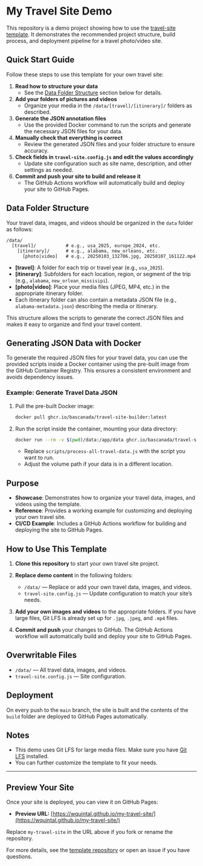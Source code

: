 # My Travel Site Demo

This repository is a demo project showing how to use the [travel-site template](https://github.com/bascanada/travel-map). It demonstrates the recommended project structure, build process, and deployment pipeline for a travel photo/video site.

## Quick Start Guide

Follow these steps to use this template for your own travel site:

1. **Read how to structure your data**
   - See the [Data Folder Structure](#data-folder-structure) section below for details.
2. **Add your folders of pictures and videos**
   - Organize your media in the `/data/[travel]/[itinerary]/` folders as described.
3. **Generate the JSON annotation files**
   - Use the provided Docker command to run the scripts and generate the necessary JSON files for your data.
4. **Manually check that everything is correct**
   - Review the generated JSON files and your folder structure to ensure accuracy.
5. **Check fields in `travel-site.config.js` and edit the values accordingly**
   - Update site configuration such as site name, description, and other settings as needed.
6. **Commit and push your site to build and release it**
   - The GitHub Actions workflow will automatically build and deploy your site to GitHub Pages.

## Data Folder Structure

Your travel data, images, and videos should be organized in the `data` folder as follows:

```
/data/
  [travel]/           # e.g., usa_2025, europe_2024, etc.
    [itinerary]/      # e.g., alabama, new_orleans, etc.
      [photo|video]   # e.g., 20250103_132706.jpg, 20250107_161122.mp4
```

- **[travel]**: A folder for each trip or travel year (e.g., `usa_2025`).
- **[itinerary]**: Subfolders for each location, region, or segment of the trip (e.g., `alabama`, `new_orlean_missisipi`).
- **[photo|video]**: Place your media files (JPEG, MP4, etc.) in the appropriate itinerary folder.
- Each itinerary folder can also contain a metadata JSON file (e.g., `alabama-metadata.json`) describing the media or itinerary.

This structure allows the scripts to generate the correct JSON files and makes it easy to organize and find your travel content.

## Generating JSON Data with Docker

To generate the required JSON files for your travel data, you can use the provided scripts inside a Docker container using the pre-built image from the GitHub Container Registry. This ensures a consistent environment and avoids dependency issues.

### Example: Generate Travel Data JSON

1. Pull the pre-built Docker image:
   ```sh
   docker pull ghcr.io/bascanada/travel-site-builder:latest
   ```
2. Run the script inside the container, mounting your data directory:
   ```sh
   docker run --rm -v $(pwd)/data:/app/data ghcr.io/bascanada/travel-site-builder:latest node scripts/process-all-travel-data.js ./data
   ```
   - Replace `scripts/process-all-travel-data.js` with the script you want to run.
   - Adjust the volume path if your data is in a different location.

## Purpose

- **Showcase**: Demonstrates how to organize your travel data, images, and videos using the template.
- **Reference**: Provides a working example for customizing and deploying your own travel site.
- **CI/CD Example**: Includes a GitHub Actions workflow for building and deploying the site to GitHub Pages.

## How to Use This Template

1. **Clone this repository** to start your own travel site project.
2. **Replace demo content** in the following folders:
   - `/data/` — Replace or add your own travel data, images, and videos.
   - `travel-site.config.js` — Update configuration to match your site’s needs.

3. **Add your own images and videos** to the appropriate folders. If you have large files, Git LFS is already set up for `.jpg`, `.jpeg`, and `.mp4` files.

4. **Commit and push** your changes to GitHub. The GitHub Actions workflow will automatically build and deploy your site to GitHub Pages.

## Overwritable Files

- `/data/` — All travel data, images, and videos.
- `travel-site.config.js` — Site configuration.

## Deployment

On every push to the `main` branch, the site is built and the contents of the `build` folder are deployed to GitHub Pages automatically.

## Notes

- This demo uses Git LFS for large media files. Make sure you have [Git LFS](https://git-lfs.github.com/) installed.
- You can further customize the template to fit your needs.

---

## Preview Your Site

Once your site is deployed, you can view it on GitHub Pages:

- **Preview URL:**
  [https://wquintal.github.io/my-travel-site/](https://wquintal.github.io/my-travel-site/)

Replace `my-travel-site` in the URL above if you fork or rename the repository.

For more details, see the [template repository](https://github.com/bascanada/travel-map) or open an issue if you have questions.



